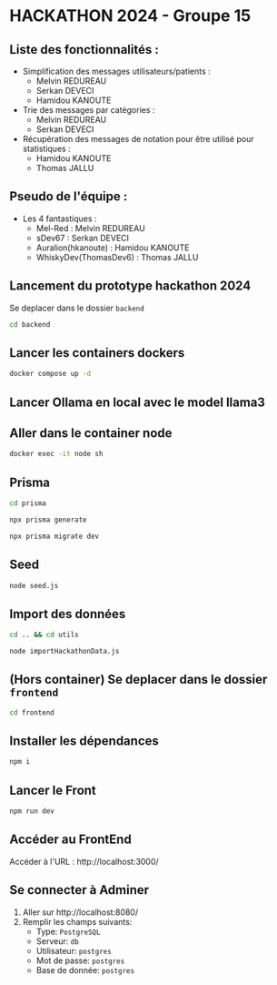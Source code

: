 # HACKATHON 2024 - Groupe 15

## Liste des fonctionnalités : 

 - Simplification des messages utilisateurs/patients :
   - Melvin REDUREAU
   - Serkan DEVECI 
   - Hamidou KANOUTE
 - Trie des messages par catégories :
   - Melvin REDUREAU
   - Serkan DEVECI
 - Récupération des messages de notation pour être utilisé pour statistiques :
   - Hamidou KANOUTE
   - Thomas JALLU


## Pseudo de l'équipe :

 - Les 4 fantastiques : 
   - Mel-Red : Melvin REDUREAU
   - sDev67 : Serkan DEVECI
   - Auralion(hkanoute) : Hamidou KANOUTE
   - WhiskyDev(ThomasDev6) : Thomas JALLU


## Lancement du prototype hackathon 2024

Se deplacer dans le dossier `backend`

```sh
cd backend
```


## Lancer les containers dockers

```sh
docker compose up -d
```

## Lancer Ollama en local avec le model llama3

## Aller dans le container node

```sh
docker exec -it node sh
```

## Prisma 

```sh
cd prisma
```

```sh
npx prisma generate
```

```sh
npx prisma migrate dev
```

## Seed

```sh
node seed.js
```

## Import des données

```sh
cd .. && cd utils
```

```sh
node importHackathonData.js
```

## (Hors container) Se deplacer dans le dossier `frontend`

```sh
cd frontend
```

## Installer les dépendances

```sh
npm i
```

## Lancer le Front

```sh
npm run dev
```

## Accéder au FrontEnd

Accéder à l'URL : http://localhost:3000/

## Se connecter à Adminer

1. Aller sur http://localhost:8080/
2. Remplir les champs suivants:
   - Type: `PostgreSQL`
   - Serveur: `db`
   - Utilisateur: `postgres`
   - Mot de passe: `postgres`
   - Base de donnée: `postgres`
